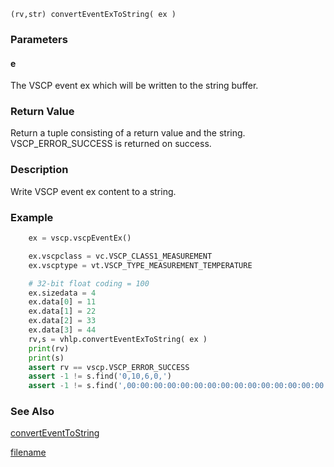 


```clike
(rv,str) convertEventExToString( ex )
```

### Parameters

#### e
The VSCP event ex which will be written to the string buffer.

### Return Value
Return a tuple consisting of a return value and the string. VSCP_ERROR_SUCCESS is returned on success.

### Description
Write VSCP event ex content to a string. 

### Example

```python
    ex = vscp.vscpEventEx()

    ex.vscpclass = vc.VSCP_CLASS1_MEASUREMENT
    ex.vscptype = vt.VSCP_TYPE_MEASUREMENT_TEMPERATURE

    # 32-bit float coding = 100
    ex.sizedata = 4
    ex.data[0] = 11
    ex.data[1] = 22
    ex.data[2] = 33
    ex.data[3] = 44
    rv,s = vhlp.convertEventExToString( ex )
    print(rv)
    print(s)
    assert rv == vscp.VSCP_ERROR_SUCCESS
    assert -1 != s.find('0,10,6,0,')
    assert -1 != s.find(',00:00:00:00:00:00:00:00:00:00:00:00:00:00:00:00,0x0B,0x16,0x21,0x2C')
```

### See Also
[convertEventToString](converteventtostring.md)



[filename](./bottom_copyright.md ':include')
